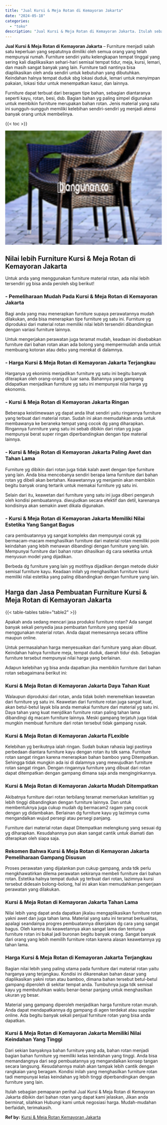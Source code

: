 ```yaml
---
title: "Jual Kursi & Meja Rotan di Kemayoran Jakarta"
date: "2024-05-18"
categories: 
  - "toko"
description: "Jual Kursi & Meja Rotan di Kemayoran Jakarta. Itulah sebagian pemaparan perihal Jual Kursi & Meja Rotan di Kemayoran Jakarta dibikin dari bahan rotan yang da..."
---
```


**Jual Kursi & Meja Rotan di Kemayoran Jakarta** – Furniture menjadi salah satu keperluan yang sepatutnya dimiliki oleh semua orang yang telah mempunyai rumah. Furniture sendiri yaitu kelengkapan tempat tinggal yang sering kali diaplikasikan sehari-hari semisal tempat tidur, meja, kursi, lemari, dan masih sangat banyak yang lain. Furniture tadi nantinya bisa diaplikasikan oleh anda sendiri untuk kebutuhan yang dibutuhkan. Keindahan halnya tempat duduk sbg lokasi duduk, lemari untuk menyimpan pakaian, lokasi tidur untuk menempatkan kasur, dan lainnya.

Furniture dapat terbuat dari beragam tipe bahan, sebagian diantaranya seperti kayu, rotan, besi, dsb. Bagian bahan yg paling simpel digunakan untuk membikin furniture merupakan bahan rotan. Jenis material yang satu ini sungguh-sungguh memiliki kelebihan sendiri-sendiri yg menjadi atensi banyak orang untuk membelinya.

{{< toc >}}

![Jual Kursi & Meja Rotan di Kemayoran Jakarta](/images/kursi-meja-rotan-murah29.png)

## Nilai lebih Furniture Kursi & Meja Rotan di Kemayoran Jakarta

Untuk anda yang menggunakan furniture material rotan, ada nilai lebih tersendiri yg bisa anda peroleh sbg berikut!

### \- Pemeliharaan Mudah Pada Kursi & Meja Rotan di Kemayoran Jakarta

Bagi anda yang mau menerapkan furniture supaya perawatannya mudah dilakukan, anda bisa menerapkan tipe furniture yg satu ini. Furniture yg diproduksi dari material rotan memiliki nilai lebih tersendiri dibandingkan dengan variasi furniture lainnya.

Untuk mengerjakan perawatan juga teramat mudah, keadaan ini disebabkan furniture dari bahan rotan akan ada bolong yang mempermudah anda untuk membuang kotoran atau debu yang merekat di dalamnya.

### \- Harga Kursi & Meja Rotan di Kemayoran Jakarta Terjangkau

Harganya yg ekonimis menjadikan furniture yg satu ini begitu banyak diterapkan oleh orang-orang di luar sana. Bahannya yang gampang didapatkan menjadikan furniture yg satu ini mempunyai nilai harga yg ekonomis.

### \- Kursi & Meja Rotan di Kemayoran Jakarta Ringan

Beberapa keistimewaan yg dapat anda lihat sendiri yaitu ringannya furniture yang terbuat dari material rotan. Sudah ini akan memudahkan anda untuk membawanya ke beraneka tempat yang cocok dg yang diharapkan. Ringannya funrniture yang satu ini sebab dibikin dari rotan yg juga mempunyai berat super ringan diperbandingkan dengan tipe material lainnya.

### \- Kursi & Meja Rotan di Kemayoran Jakarta Paling Awet dan Tahan Lama

Furniture yg dibikin dari rotan juga tidak kalah awet dengan tipe furniture yang lain. Anda bisa mencobanya sendiri berapa lama furniture dari bahan rotan yg dibeli akan bertahan. Keawetannya yg menjamin akan membikin begitu banyak orang tertarik untuk memakai furniture yg satu ini.

Selain dari itu, keawetan dari furniture yang satu ini juga diberi pengaruh oleh kondisi pembuatannya. diwujudkan secara efektif dan detil, karenanya kondisinya akan semakin awet dikala digunakan.

### \- Kursi & Meja Rotan di Kemayoran Jakarta Memiliki Nilai Estetika Yang Sangat Bagus

cara pembuatannya yg sangat kompleks dan mempunyai corak yg bermacam-macam menghasilkan furniture dari material rotan memiliki poin keindahan yang lebih menawan dibandingi dengan furniture yang lain. Mempunyai furniture dari bahan rotan dihasilkan dg cara seketika untuk menyusun model yang dijadikan.

Berbeda dg furniture yang lain yg motifnya dijadikan dengan metode diukir semisal furniture kayu. Keadaan inilah yg menghasilkan furniture kursi memiliki nilai estetika yang paling dibandingkan dengan furniture yang lain.

## Harga dan Jasa Pembuatan Furniture Kursi & Meja Rotan di Kemayoran Jakarta

{{< table-tables table="table2" >}}

Apakah anda sedang mencari jasa produksi furniture rotan? Ada sangat banyak sekali penyedia jasa pembuatan furniture yang spesial menggunakan material rotan. Anda dapat memesannya secara offline maupun online.

Untuk permasalahan harga menyesuaikan dari furniture yang akan dibuat. Keindahan halnya furniture meja, tempat duduk, daerah tidur dsb. Sebagian furniture tersebut mempunyai nilai harga yang berlainan.

Adapun kelebihan yg bisa anda dapatkan jika membikin furniture dari bahan rotan sebagaimana berikut ini:

### Kursi & Meja Rotan di Kemayoran Jakarta Daya Tahan Kuat

Walaupun diproduksi dari rotan, anda tidak boleh meremehkan keawetan dari furniture yg satu ini. Keawetan dari furniture rotan juga sangat kuat, akan betul-betul layak bila anda memakai furniture dari material yg satu ini. Daya tahan yang kuat menjdikan furniture rotan paling tahan lama dibandingi dg macam furniture lainnya. Meski gampang terjatuh juga tidak mungkin membuat furniture dari rotan tersebut tidak gampang rusak.

### Kursi & Meja Rotan di Kemayoran Jakarta FLexible

Kelebihan yg berikutnya ialah ringan. Sudah bukan rahasia lagi pastinya perbedaan diantara furniture kayu dengan rotan itu tdk sama. Furniture rotan sangat ringan karena menerapkan bahan bamboo yang Ditempatkan. Sehingga tidak mungkin ada isi di dalamnya yang mewujudkan furniture rotan sangat ringan. Dengan ringannya furniture yang dibuat dari rotan dapat ditempatkan dengan gampang dimana saja anda menginginkannya.

### Kursi & Meja Rotan di Kemayoran Jakarta Mudah Ditempatkan

Akibatnya furniture dari rotan terbilang teramat memerlukan ketelitian yg lebih tinggi dibandingkan dengan furniture lainnya. Dan untuk membentuknya juga cukup mudah dg bermacam2 ragam yang cocok dengan yg didambakan. Berlainan dg furniture kayu yg lazimnya cuma mengandalkan wujud persegi atau persegi panjang.

Furniture dari material rotan dapat Ditempatkan melengkung yang sesuai dg yg diharapkan. Kesudahannya pun akan sangat cantik untuk diamati dan diterapkan oleh siapa saja.

### Rekomen Bahwa Kursi & Meja Rotan di Kemayoran Jakarta Pemeliharaan Gampang Disusun

Proses perawatan yang dijalankan pun cukup gampang, anda tdk perlu mengkhawatirkan dilema perawatan sekiranya membeli furniture dari bahan rotan. Estetika halnya tempat duduk yg terbuat dari rotan, lazimnya kursi tersebut didesain bolong-bolong, hal ini akan kian memudahkan pengerjaan perawatan yang dilakukan.

### Kursi & Meja Rotan di Kemayoran Jakarta Tahan Lama

Nilai lebih yang dapat anda dapatkan jikalau mengaplikasikan furniture rotan yakni awet dan juga tahan lama. Material yang satu ini teramat berkualitas, apalagi seandainya progres pembuatannya dikerjakan dg cara yang sangat bagus. Oleh karena itu keawetannya akan sangat lama dan tentunya furniture rotan ini bakal jadi buronan begitu banyak orang. Sangat banyak dari orang yang lebih memilih furniture rotan karena alasan keawetannya yg tahan lama.

### Harga Kursi & Meja Rotan di Kemayoran Jakarta Terjangkau

Bagian nilai lebih yang paling utama pada furniture dari material rotan yaitu harganya yang terjangkau. Kondisi ini dikarenakan bahan dasar yang diaplikasikan yakni rotan atau bamboo, dimana bahan tersebut betul-betul gampang diperoleh di sekitar tempat anda. Tumbuhnya juga tdk semisal kayu yg membutuhkan waktu benar-benar panjang untuk menghasilkan ukuran yg besar.

Material yang gampang diperoleh menjadikan harga furniture rotan murah. Anda dapat mendapatkannya dg gampang di agen terdekat atau supplier online. Ada begitu banyak sekali penjual furniture rotan yang bisa anda dapatkan.

### Kursi & Meja Rotan di Kemayoran Jakarta Memiliki Nilai Keindahan Yang Tinggi

Dari sekian banyaknya bahan furniture yang ada, bahan rotan menjadi bagian bahan furniture yg memiliki kelas keindahan yang tinggi. Anda bisa memandangnya dari segi pembuatannya yg mengandalkan konsep tangan secara langsung. Kesudahannya malah akan tampak lebih cantik dengan rangkaian yang beragam. Kondisi inilah yang menghasilkan furniture rotan tadi mempunyai kelas keindahan yg lebih tinggi diperbandingkan dengan furniture yang lain.

Itulah sebagian pemaparan perihal Jual Kursi & Meja Rotan di Kemayoran Jakarta dibikin dari bahan rotan yang dapat kami jelaskan, Jikan anda berminat, silahkan Hubungi kami untuk negosiasi harga. Mudah-mudahan berfaidah, terimakasih.

**Ref by:** [Kursi & Meja Rotan Kemayoran Jakarta](https://id.wikipedia.org/wiki/Kursi)
